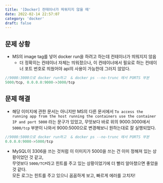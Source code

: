 ```yaml
---
title: '[Docker] 컨테이너가 띄워지지 않을 때'
date: 2022-02-14 22:57:07
category: 'docker'
draft: false
---
```


## 문제 상황
- MS의 image tag를 넣어 docker run을 하려고 하는데 컨테이너가 띄워지지 않음
  - 더 정확히는 컨테이너 자체는 띄워졌으나, 이 컨테이너에서 필요로 하는 컨테이너 포트 번호로 띄웠어야 api의 사용이 가능한데 그러지 않았다.

```js
//9000:3000으로 docker run하고  & docker ps --no-trunc 에서 PORTS 부분
5000/tcp, 0.0.0.0:9000->3000/tcp 
```

## 문제 해결

- 해당 이미지에 관한 문서는 아니지만 MS의 다른 문서에서
`To access the running app from the host running the containers use the container IP and port 5000` 라는 문구가 있었고, 무엇보다 바로 위의 9000:3000에서 `5000/tcp` 부분이 나와서 9000:5000으로 변경해보니 원하는대로 잘 실행되었다.

```js
//9000:5000으로 docker run하고  & docker ps --no-trunc 에서 PORTS 부분
0.0.0.0:9000->5000/tcp
```
- MySQL이 3306을 쓰는 것처럼 이 이미지가 5000을 쓰는 건 이미 정해져 있는 상황이었던 것 같고,   
  무엇보다 `5000/TCP`라고 힌트를 주고 있는 상황이었기에 더 빨리 알아챘으면 좋았을 것 같다.  
  모든 로그는 힌트를 주고 있으니 꼼꼼하게 보고, 빠르게 에러를 고치자!
